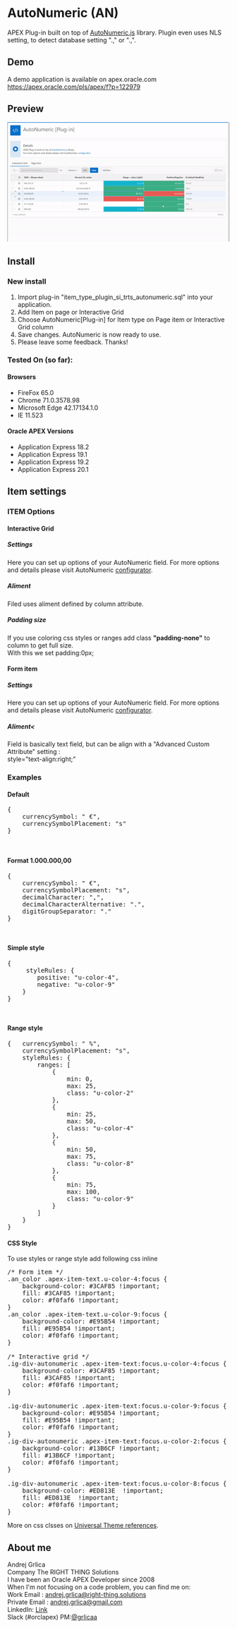 # AutoNumeric (AN)

APEX Plug-in built on top of [AutoNumeric.js](http://autonumeric.org/) library.
Plugin even uses NLS setting, to detect database setting ".," or ".,".

## Demo
A demo application is available on apex.oracle.com<br/>
https://apex.oracle.com/pls/apex/f?p=122979

## Preview
![](https://github.com/grlicaa/AutoNumeric/blob/master/docs/preview/AutoNumericPreview.gif)

## Install

### New install
<ol>
<li>Import plug-in "item_type_plugin_si_trts_autonumeric.sql" into your application.</li>
<li>Add Item on page or Interactive Grid</li>
<li>Choose AutoNumeric[Plug-in] for Item type on Page item or Interactive Grid column</li>
<li>Save changes. AutoNumeric is now ready to use.</li>
<li>Please leave some feedback. Thanks!</li>
</ol>


### Tested On (so far):

#### Browsers
<ul>
<li>FireFox 65.0</li>
<li>Chrome 71.0.3578.98</li>
<li>Microsoft Edge 42.17134.1.0</li>
<li>IE 11.523</li>
</ul>


#### Oracle APEX Versions
<ul>
<li>Application Express 18.2</li>
<li>Application Express 19.1</li>
<li>Application Express 19.2</li>
<li>Application Express 20.1</li>
</ul>


## Item settings

### ITEM Options

#### Interactive Grid

##### Settings
Here you can set up options of your AutoNumeric field. For more options and details please visit AutoNumeric  [configurator](http://autonumeric.org/configurator).
##### Aliment
Filed uses aliment defined by column attribute.
##### Padding size
If you use coloring css styles or ranges add class <strong>"padding-none"</strong> to column to get full size.<br>
With this we set padding:0px;

#### Form item

##### Settings
Here you can set up options of your AutoNumeric field. For more options and details please visit AutoNumeric  [configurator](http://autonumeric.org/configurator).
##### Aliment<
Field is basically text field, but can be align with a "Advanced Custom Attribute" setting :<br/>
style="text-align:right;"


### Examples
#### Default
<pre>
{
    currencySymbol: " €",
    currencySymbolPlacement: "s"
}
</pre><br>
#### Format 1.000.000,00
<pre>
{
    currencySymbol: " €",
    currencySymbolPlacement: "s",
    decimalCharacter: ",",
    decimalCharacterAlternative: ".",
    digitGroupSeparator: "."
}
</pre><br>
#### Simple style
<pre>
{
     styleRules: {
        positive: "u-color-4",
        negative: "u-color-9"
    }
}
</pre><br>
#### Range style
<pre>
{   currencySymbol: " %",
    currencySymbolPlacement: "s",
    styleRules: {
        ranges: [
            {
                min: 0,
                max: 25,
                class: "u-color-2"
            },
            {
                min: 25,
                max: 50,
                class: "u-color-4"
            },
            {
                min: 50,
                max: 75,
                class: "u-color-8"
            },
            {
                min: 75,
                max: 100,
                class: "u-color-9"
            }
        ]
    }
}
</pre>

#### CSS Style
To use styles or range style add following css inline 
<pre>
/* Form item */
.an_color .apex-item-text.u-color-4:focus {
    background-color: #3CAF85 !important;
    fill: #3CAF85 !important;
    color: #f0faf6 !important;
}
.an_color .apex-item-text.u-color-9:focus {
    background-color: #E95B54 !important;
    fill: #E95B54 !important;
    color: #f0faf6 !important;
}

/* Interactive grid */
.ig-div-autonumeric .apex-item-text:focus.u-color-4:focus {
    background-color: #3CAF85 !important;
    fill: #3CAF85 !important;
    color: #f0faf6 !important;
}

.ig-div-autonumeric .apex-item-text:focus.u-color-9:focus {
    background-color: #E95B54 !important;
    fill: #E95B54 !important;
    color: #f0faf6 !important;
}
.ig-div-autonumeric .apex-item-text:focus.u-color-2:focus {
    background-color: #13B6CF !important;
    fill: #13B6CF !important;
    color: #f0faf6 !important;
}

.ig-div-autonumeric .apex-item-text:focus.u-color-8:focus {
    background-color: #ED813E  !important;
    fill: #ED813E  !important;
    color: #f0faf6 !important;
}
</pre>
More on css clsses on [Universal Theme references](https://apex.oracle.com/pls/apex/apex_pm/r/ut/color-and-status-modifiers).


## About me
Andrej Grlica<br/>
Company The RIGHT THING Solutions<br/>
I have been an Oracle APEX Developer since 2008<br/>
When I'm not focusing on a code problem, you can find me on:<br/>
Work Email : [andrej.grlica@right-thing.solutions](mailto:andrej.grlica@right-thing.solutions)<br/>
Private Email : [andrej.grlica@gmail.com](mailto:andrej.grlica@gmail.com)<br/>
LinkedIn: [Link](https://www.linkedin.com/in/andrej-grlica-303998a4/)<br/>
Slack (#orclapex) PM:[@grlicaa](https://orclapex.slack.com/messages/@grlicaa/)
